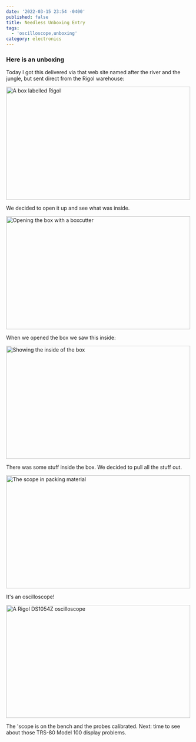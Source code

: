 ```yaml
---
date: '2022-03-15 23:54 -0400'
published: false
title: Needless Unboxing Entry
tags:
  - 'oscilloscope,unboxing'
category: electronics
---
```

### Here is an unboxing

<!-- Enter text in [Markdown](http://daringfireball.net/projects/markdown/). Use the toolbar above, or click the **?** button for formatting help.
-->

Today I got this delivered via that web site named after the river and the jungle, but sent direct from the Rigol warehouse:

<a data-flickr-embed="true"  href="https://www.flickr.com/photos/clvrmnky/51940169722/in/datetaken-public/" title="A box labelled Rigol"><img src="https://c8.staticflickr.com/8/7117/27674314215_fc8807cc6d.jpg" width="500" height="307" alt="A box labelled Rigol"></a><script async src="//embedr.flickr.com/assets/client-code.js" charset="utf-8"></script>

We decided to open it up and see what was inside.

<a name="more"></a>

<a data-flickr-embed="true"  href="https://www.flickr.com/photos/clvrmnky/51941777110/in/datetaken-public/" title="Opening the box with a boxcutter"><img src="https://c8.staticflickr.com/8/7117/27674314215_fc8807cc6d.jpg" width="500" height="307" alt="Opening the box with a boxcutter"></a><script async src="//embedr.flickr.com/assets/client-code.js" charset="utf-8"></script>

When we opened the box we saw this inside:

<a data-flickr-embed="true"  href="https://www.flickr.com/photos/clvrmnky/51941161211/in/datetaken-public/" title="The box has some stuff in it"><img src="https://c8.staticflickr.com/8/7117/27674314215_fc8807cc6d.jpg" width="500" height="307" alt="Showing the inside of the box"></a><script async src="//embedr.flickr.com/assets/client-code.js" charset="utf-8"></script>

There was some stuff inside the box. We decided to pull all the stuff out.

<a data-flickr-embed="true"  href="https://www.flickr.com/photos/clvrmnky/51941161191/in/datetaken-public/" title="it's a scope!"><img src="https://c8.staticflickr.com/8/7117/27674314215_fc8807cc6d.jpg" width="500" height="307" alt="The scope in packing material"></a><script async src="//embedr.flickr.com/assets/client-code.js" charset="utf-8"></script>

It's an oscilloscope!

<a data-flickr-embed="true"  href="https://www.flickr.com/photos/clvrmnky/51941777025/in/datetaken-public/" title="A Rigol DS1054Z"><img src="https://c8.staticflickr.com/8/7117/27674314215_fc8807cc6d.jpg" width="500" height="307" alt="A Rigol DS1054Z oscilloscope"></a><script async src="//embedr.flickr.com/assets/client-code.js" charset="utf-8"></script>

The 'scope is on the bench and the probes calibrated. Next: time to see about those TRS-80 Model 100 display problems.





